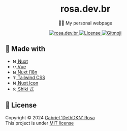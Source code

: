 <h1 align="center">rosa.dev.br</h1>
<p align="center">🧑‍💼 My personal webpage</p>

<p align="center">
   <a href="https://rosa.dev.br">
      <img src="https://img.shields.io/badge/check me!-👻-F28AA9" alt="rosa.dev.br"/>
   </a>
   <a href="https://github.com/dethdkn/rosa.dev.br/blob/main/LICENSE">
      <img src="https://img.shields.io/github/license/dethdkn/rosa.dev.br?color=%233da639&logo=open%20source%20initiative" alt="License"/>
  </a>
   <a href="https://gitmoji.dev">
      <img src="https://img.shields.io/badge/gitmoji-%20😜%20😍-FFDD67" alt="Gitmoji"/>
   </a>
</p>

## 🚀 Made with

- <a href="https://nuxt.com" target="_blank">
     <img src="https://nuxt.com/icon.png" alt="Nuxt" width="12">
        Nuxt
  </a>
- <a href="https://vuejs.org" target="_blank">
     <img src="https://vuejs.org/logo.svg" alt="Vue" width="11">
        Vue
  </a>
- <a href="https://i18n.nuxtjs.org/" target="_blank">
     <img src="https://kazupon.github.io/vue-i18n/vue-i18n-logo.png" alt="Nuxt I18n" width="11">
        Nuxt I18n
  </a>
- <a href="https://tailwindcss.com" target="_blank">
     <img src="https://tailwindcss.com/favicons/favicon-16x16.png" alt="Tailwind CSS" width="11">
        Tailwind CSS
  </a>
- <a href="https://github.com/nuxt/icon" target="_blank">
     <img src="https://nuxt.com/icon.png" alt="Nuxt" width="12">
        Nuxt Icon
  </a>
- <a href="https://shiki.style/" target="_blank">
     <img src="https://shiki.style/logo.svg" alt="Shiki 式" width="12">
        Shiki 式
  </a>

## 📝 License

Copyright © 2024 [Gabriel 'DethDKN' Rosa](https://github.com/dethdkn)\
This project is under [MIT license](https://github.com/dethdkn/rosa.dev.br/blob/main/LICENSE)
